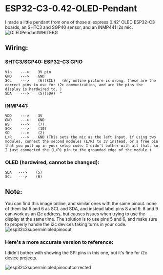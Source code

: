 # ESP32-C3-0.42-OLED-Pendant
I made a little pendant from one of those aliexpress 0.42' OLED ESP32-C3 boards, an SHTC3 and SGP40 sensor, and an INMP441 I2s mic.
![OLEDPendantWHITEBG](https://github.com/user-attachments/assets/9c91e150-adc6-4baa-be38-daf8d6107dad)


## Wiring:
  ### SHTC3/SGP40:    ESP32-C3 GPIO  
    Vin    --->    3V pin
    GND    --->    GND
    SCL    --->    (6)(SCL)   (Any online picture is wrong, these are the correct pins to use for i2c communication, and are the pins the display is hardwired to. )
    SDA    --->    (5)(SDA)  ^

 ### INMP441:
    VDD    --->    3V
    GND    --->    GND
    WS     --->    (7)
    SCK    --->    (10)
    SD     --->    (2)
    L/R    --->    GND (This sets the mic as the left input. if using two modules, connect the second modules (L/R) to 3V instead, or a free pin that you pull up in your setup code. I didn't bother with all that, so I just connected the (L/R) pin to the grounded edge of the module.)

 ### OLED (hardwired, cannot be changed):
    SDA   --->    (5)
    SCL   --->    (6)


## Note:
  You can find this image online, and similar ones with the same pinout. none of them list 5 and 6 as SCL and SDA, and instead label pins 8 and 9. 8 and 9 can work as an i2c address, but causes issues when trying to use the display at the same time. The solution is to use pins 5 and 6, and make sure to properly handle the i2c devices taking turns in your code. ![esp32c3superminioledpinoout](https://github.com/user-attachments/assets/ee8b3423-a1df-4d5a-a656-fcc2e5074103)

### Here's a more accurate version to reference:
I didn't bother with showing the SPI pins in this one, but it's fine for i2c device projects.

![esp32c3superminioledpinooutcorrected](https://github.com/user-attachments/assets/275c3bca-3713-4870-8ae1-c3ba95ff9e08)



  
  
